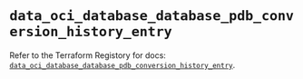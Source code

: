 # `data_oci_database_database_pdb_conversion_history_entry`

Refer to the Terraform Registory for docs: [`data_oci_database_database_pdb_conversion_history_entry`](https://registry.terraform.io/providers/oracle/oci/6.18.0/docs/data-sources/database_database_pdb_conversion_history_entry).
